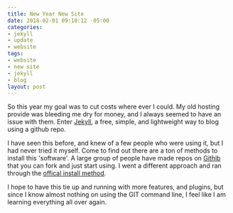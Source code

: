 ```yaml
---
title: New Year New Site
date: 2018-02-01 09:10:12 -05:00
categories:
- jekyll
- update
- website
tags:
- website
- new site
- jekyll
- blog
layout: post
---
```


So this year my goal was to cut costs where ever I could. My old hosting provide was bleeding me dry for money, and I always seemed to have an issue with them. Enter [Jekyll][jekyll-engine], a free, simple, and lightweight way to blog using a github repo.

I have seen this before, and knew of a few people who were using it, but I had never tried it myself. Come to find out there are a ton of methods to install this 'software'. A large group of people have made repos on [Githib][github-site] that you can fork and just start using. I went a different approach and ran through the [offical install method][install-method].

I hope to have this tie up and running with more features, and plugins, but since I know almost nothing on using the GIT command line, I feel like I am learning everything all over again.

[jekyll-engine]: https://jekyllrb.com/
[github-site]: https://github.com
[install-method]: https://jekyllrb.com/docs/installation/